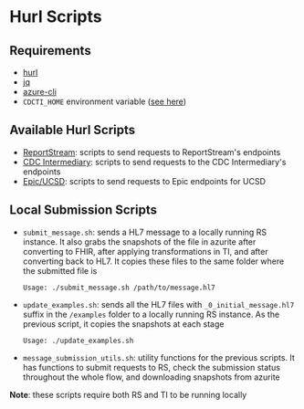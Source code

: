 # Hurl Scripts

## Requirements

- [hurl](https://hurl.dev/)
- [jq](https://jqlang.github.io/jq/)
- [azure-cli](https://learn.microsoft.com/en-us/cli/azure/)
- `CDCTI_HOME` environment variable ([see here](../README.md))

## Available Hurl Scripts

- [ReportStream](./rs/): scripts to send requests to ReportStream's endpoints
- [CDC Intermediary](./ti/): scripts to send requests to the CDC Intermediary's endpoints
- [Epic/UCSD](./epic/): scripts to send requests to Epic endpoints for UCSD

## Local Submission Scripts

- `submit_message.sh`: sends a HL7 message to a locally running RS instance. It also grabs the snapshots of the file in azurite after converting to FHIR, after applying transformations in TI, and after converting back to HL7. It copies these files to the same folder where the submitted file is
    ```
    Usage: ./submit_message.sh /path/to/message.hl7
    ```
- `update_examples.sh`: sends all the HL7 files with `_0_initial_message.hl7` suffix in the `/examples` folder to a locally running RS instance. As the previous script, it copies the snapshots at each stage
    ```
    Usage: ./update_examples.sh
    ```
- `message_submission_utils.sh`: utility functions for the previous scripts. It has functions to submit requests to RS, check the submission status throughout the whole flow, and downloading snapshots from azurite

**Note**: these scripts require both RS and TI to be running locally
